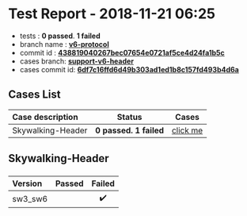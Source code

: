 # Test Report - 2018-11-21 06:25

- tests  : **0 passed**. **1 failed**
- branch name : **[v6-protocol](https://github.com/apache/incubator-skywalking/tree/v6-protocol)**
- commit id : **[438819040267bec07654e0721af5ce4d24fa1b5c](https://github.com/apache/incubator-skywalking/commit/438819040267bec07654e0721af5ce4d24fa1b5c)**
- cases branch: **[support-v6-header](https://github.com/SkywalkingTest/skywalking-autotest-scenarios/tree/support-v6-header)**
- cases commit id: **[6df7c16ffd6d49b303ad1ed1b8c157fd493b4d6a](https://github.com/SkywalkingTest/skywalking-autotest-scenarios/commit/6df7c16ffd6d49b303ad1ed1b8c157fd493b4d6a)**

## Cases List

| Case description | Status | Cases|
|:-----|:-----:|:-----:|
|Skywalking-Header| **0 passed. 1 failed**| [click me](#skywalking-header) |

## Skywalking-Header

### 
|  Version     | Passed | Failed|
|:------------- |:-------:|:-----:|
| sw3_sw6  | |:heavy_check_mark:|

